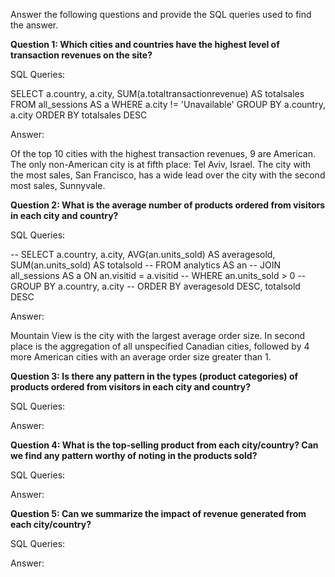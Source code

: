 Answer the following questions and provide the SQL queries used to find the answer.

    
**Question 1: Which cities and countries have the highest level of transaction revenues on the site?**


SQL Queries:

SELECT a.country, a.city, SUM(a.totaltransactionrevenue) AS totalsales
FROM all_sessions AS a
WHERE a.city != 'Unavailable'
GROUP BY a.country, a.city
ORDER BY totalsales DESC

Answer:

Of the top 10 cities with the highest transaction revenues, 9 are American. The only non-American city is at fifth place: Tel Aviv, Israel.
The city with the most sales, San Francisco, has a wide lead over the city with the second most sales, Sunnyvale.

**Question 2: What is the average number of products ordered from visitors in each city and country?**


SQL Queries:

-- SELECT a.country, a.city, AVG(an.units_sold) AS averagesold, SUM(an.units_sold) AS totalsold
-- FROM analytics AS an
-- JOIN all_sessions AS a ON an.visitid = a.visitid
-- WHERE an.units_sold > 0
-- GROUP BY a.country, a.city
-- ORDER BY averagesold DESC, totalsold DESC

Answer:

Mountain View is the city with the largest average order size. In second place is the aggregation of all unspecified Canadian cities, followed by 4 more American cities with an average order size greater than 1.



**Question 3: Is there any pattern in the types (product categories) of products ordered from visitors in each city and country?**


SQL Queries:



Answer:





**Question 4: What is the top-selling product from each city/country? Can we find any pattern worthy of noting in the products sold?**


SQL Queries:



Answer:





**Question 5: Can we summarize the impact of revenue generated from each city/country?**

SQL Queries:



Answer:







